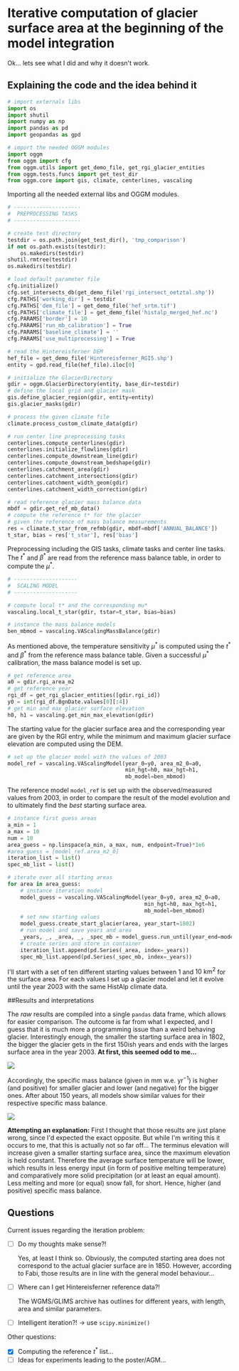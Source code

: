 # Iterative computation of glacier surface area at the beginning of the model integration

Ok... lets see what I did and why it doesn't work.

## Explaining the code and the idea behind it

```python
# import externals libs
import os
import shutil
import numpy as np
import pandas as pd
import geopandas as gpd

# import the needed OGGM modules
import oggm
from oggm import cfg
from oggm.utils import get_demo_file, get_rgi_glacier_entities
from oggm.tests.funcs import get_test_dir
from oggm.core import gis, climate, centerlines, vascaling
```

Importing all the needed external libs and OGGM modules.

```python
# ---------------------
#  PREPROCESSING TASKS
# ---------------------

# create test directory
testdir = os.path.join(get_test_dir(), 'tmp_comparison')
if not os.path.exists(testdir):
    os.makedirs(testdir)
shutil.rmtree(testdir)
os.makedirs(testdir)

# load default parameter file
cfg.initialize()
cfg.set_intersects_db(get_demo_file('rgi_intersect_oetztal.shp'))
cfg.PATHS['working_dir'] = testdir
cfg.PATHS['dem_file'] = get_demo_file('hef_srtm.tif')
cfg.PATHS['climate_file'] = get_demo_file('histalp_merged_hef.nc')
cfg.PARAMS['border'] = 10
cfg.PARAMS['run_mb_calibration'] = True
cfg.PARAMS['baseline_climate'] = ''
cfg.PARAMS['use_multiprocessing'] = True

# read the Hintereisferner DEM
hef_file = get_demo_file('Hintereisferner_RGI5.shp')
entity = gpd.read_file(hef_file).iloc[0]

# initialize the GlacierDirectory
gdir = oggm.GlacierDirectory(entity, base_dir=testdir)
# define the local grid and glacier mask
gis.define_glacier_region(gdir, entity=entity)
gis.glacier_masks(gdir)

# process the given climate file
climate.process_custom_climate_data(gdir)

# run center line preprocessing tasks
centerlines.compute_centerlines(gdir)
centerlines.initialize_flowlines(gdir)
centerlines.compute_downstream_line(gdir)
centerlines.compute_downstream_bedshape(gdir)
centerlines.catchment_area(gdir)
centerlines.catchment_intersections(gdir)
centerlines.catchment_width_geom(gdir)
centerlines.catchment_width_correction(gdir)

# read reference glacier mass balance data
mbdf = gdir.get_ref_mb_data()
# compute the reference t* for the glacier
# given the reference of mass balance measurements
res = climate.t_star_from_refmb(gdir, mbdf=mbdf['ANNUAL_BALANCE'])
t_star, bias = res['t_star'], res['bias']
```

Preprocessing including the GIS tasks, climate tasks and center line tasks. The $t^*$ and $\beta^*$ are read from the reference mass balance table, in order to compute the $\mu^*$.

```python
# --------------------
#  SCALING MODEL
# --------------------

# compute local t* and the corresponding mu*
vascaling.local_t_star(gdir, tstar=t_star, bias=bias)

# instance the mass balance models
ben_mbmod = vascaling.VAScalingMassBalance(gdir)
```

As mentioned above, the temperature sensitivity $\mu^*$ is computed using the $t^*$ and $\beta^*$ from the reference mass balance table. Given a successful $\mu^*$ calibration, the mass balance model is set up.

```python
# get reference area
a0 = gdir.rgi_area_m2
# get reference year
rgi_df = get_rgi_glacier_entities([gdir.rgi_id])
y0 = int(rgi_df.BgnDate.values[0][:4])
# get min and max glacier surface elevation
h0, h1 = vascaling.get_min_max_elevation(gdir)
```

The starting value for the glacier surface area and the corresponding year are given by the RGI entry, while the minimum and maximum glacier surface elevation are computed using the DEM.

```python
# set up the glacier model with the values of 2003
model_ref = vascaling.VAScalingModel(year_0=y0, area_m2_0=a0,
                                     min_hgt=h0, max_hgt=h1,
                                     mb_model=ben_mbmod)
```

The reference model `model_ref` is set up with the observed/measured values from 2003, in order to compare the result of the model evolution and to ultimately find the *best* starting surface area.

```python
# instance first guess areas
a_min = 1
a_max = 10
num = 10
area_guess = np.linspace(a_min, a_max, num, endpoint=True)*1e6
#area_guess = [model_ref.area_m2_0]
iteration_list = list()
spec_mb_list = list()

# iterate over all starting areas
for area in area_guess:
    # instance iteration model
    model_guess = vascaling.VAScalingModel(year_0=y0, area_m2_0=a0,
                                           min_hgt=h0, max_hgt=h1,
                                           mb_model=ben_mbmod)
    # set new starting values
    model_guess.create_start_glacier(area, year_start=1802)
    # run model and save years and area
    _years, _, _area, _, _spec_mb = model_guess.run_until(year_end=model_ref.year)
    # create series and store in container
    iteration_list.append(pd.Series(_area, index=_years))
    spec_mb_list.append(pd.Series(_spec_mb, index=_years))
```

I'll start with a set of ten different starting values between $1$ and $10\ \mathrm{km}^2$ for the surface area. For each values I set up a glacier model and let it evolve until the year 2003 with the same HistAlp climate data.

##Results and interpretations

The *raw* results are compiled into a single `pandas` data frame, which allows for easier comparison. The outcome is far from what I expected, and I guess that it is much more a programming issue than a weird behaving glacier. Interestingly enough, the smaller the starting surface area in 1802, the bigger the glacier gets in the first 150ish years and ends with the larges surface area in the year 2003. **At first, this seemed odd to me...**

![](../plots/iteration_surf_area.png)

Accordingly, the specific mass balance (given in $\mathrm{mm\ w.e.\ yr^{-1}}$) is higher (and positive) for smaller glacier and lower (and negative) for the bigger ones. After about 150 years, all models show similar values for their respective specific mass balance.

![](../plots/iteration_spec_mb.png)

**Attempting an explanation:** First I thought that those results are just plane wrong, since I'd expected the exact opposite. But while I'm writing this it occurs to me, that this is actually not so far off... The terminus elevation will increase given a smaller starting surface area, since the maximum elevation is held constant. Therefore the average surface temperature will be lower, which results in less energy input (in form of positive melting temperature) and comparatively more solid precipitation (or at least an equal amount). Less melting and more (or equal) snow fall, for short. Hence, higher (and positive) specific mass balance.

## Questions

Current issues regarding the iteration problem:

- [ ] Do my thoughts make sense?!

  Yes, at least I think so. Obviously, the computed starting area does not correspond to the actual glacier surface are in 1850. However, according to Fabi, those results are in line with the general model behaviour...

- [ ] Where can I get Hintereisferner reference data?!

  The WGMS/GLIMS archive has outlines for different years, with length, area and similar parameters.

- [ ] Intelligent iteration?! -> use `scipy.minimize()`

Other questions:

- [x] Computing the reference $t^*$ list...
- [ ] Ideas for experiments leading to the poster/AGM...